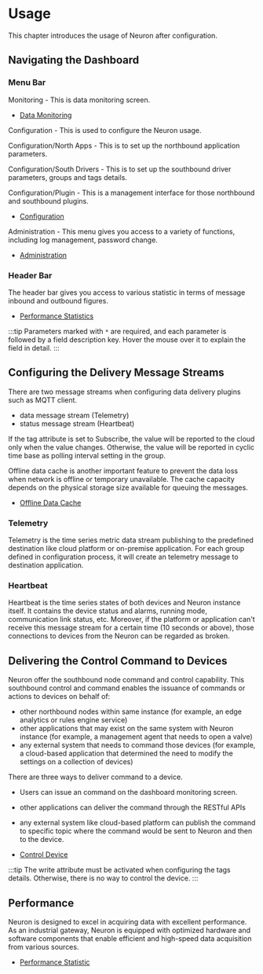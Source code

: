 # Usage

This chapter introduces the usage of Neuron after configuration.

## Navigating the Dashboard

### Menu Bar

Monitoring - This is data monitoring screen.

* [Data Monitoring](./monitoring.md)

Configuration - This is used to configure the Neuron usage.

Configuration/North Apps - This is to set up the northbound application parameters.

Configuration/South Drivers - This is to set up the southbound driver parameters, groups and tags details.

Configuration/Plugin - This is a management interface for those northbound and southbound plugins.

* [Configuration](../configuration/configuration.md)

Administration - This menu gives you access to a variety of functions, including log management, password change.

* [Administration](./admin/admin.md)

### Header Bar

The header bar gives you access to various statistic in terms of message inbound and outbound figures.

* [Performance Statistics](./dashboard/data-statistics.md)

:::tip
Parameters marked with `*` are required, and each parameter is followed by a field description key. Hover the mouse over it to explain the field in detail.
:::

## Configuring the Delivery Message Streams

There are two message streams when configuring data delivery plugins such as MQTT client.
* data message stream (Telemetry)
* status message stream (Heartbeat)

If the tag attribute is set to Subscribe, the value will be reported to the cloud only when the value changes. Otherwise, the value will be reported in cyclic time base as polling interval setting in the group.

Offline data cache is another important feature to prevent the data loss when network is offline or temporary unavailable. The cache capacity depends on the physical storage size available for queuing the messages.

* [Offline Data Cache](./offline-data-cache.md)

### Telemetry

Telemetry is the time series metric data stream publishing to the predefined destination like cloud platform or on-premise application. For each group defined in configuration process, it will create an telemetry message to destination application.

### Heartbeat

Heartbeat is the time series states of both devices and Neuron instance itself. It contains the device status and alarms, running mode, communication link status, etc. Moreover, if the platform or application can't receive this message stream for a certain time (10 seconds or above), those connections to devices from the Neuron can be regarded as broken.

## Delivering the Control Command to Devices

Neuron offer the southbound node command and control capability. This southbound control and command enables the issuance of commands or actions to devices on behalf of:

* other northbound nodes within same instance (for example, an edge analytics or rules engine service)
* other applications that may exist on the same system with Neuron instance (for example, a management agent that needs to open a valve)
* any external system that needs to command those devices (for example, a cloud-based application that determined the need to modify the settings on a collection of devices)

There are three ways to deliver command to a device.
* Users can issue an command on the dashboard monitoring screen.
* other applications can deliver the command through the RESTful APIs
* any external system like cloud-based platform can publish the command to specific topic where the command would be sent to Neuron and then to the device.

* [Control Device](./device-control.md)

:::tip
The write attribute must be activated when configuring the tags details. Otherwise, there is no way to control the device.
:::

## Performance

Neuron is designed to excel in acquiring data with excellent performance. As an industrial gateway, Neuron is equipped with optimized hardware and software components that enable efficient and high-speed data acquisition from various sources.

* [Performance Statistic](./performance/performance.md)
